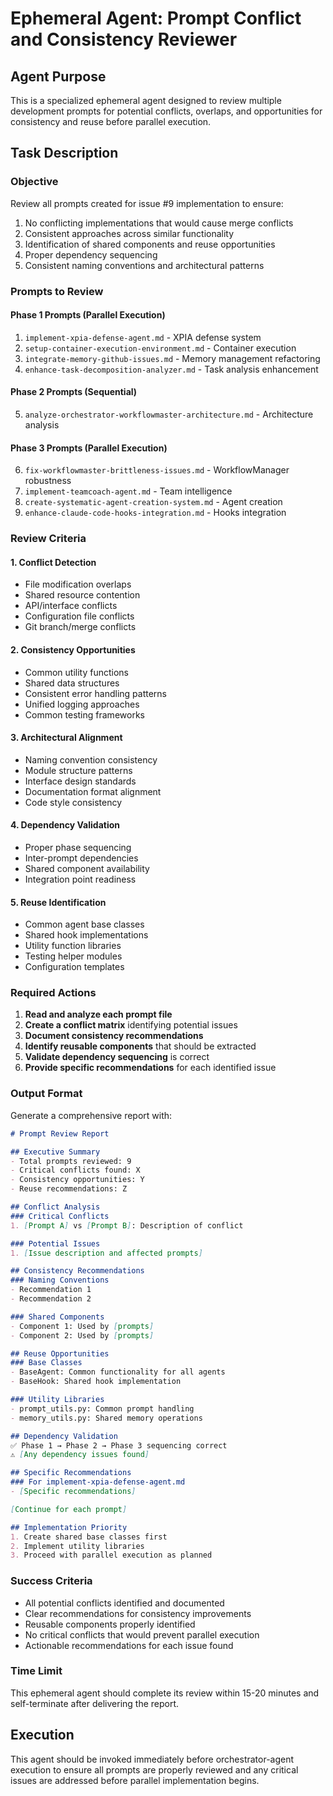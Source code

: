 # Ephemeral Agent: Prompt Conflict and Consistency Reviewer

## Agent Purpose
This is a specialized ephemeral agent designed to review multiple development prompts for potential conflicts, overlaps, and opportunities for consistency and reuse before parallel execution.

## Task Description

### Objective
Review all prompts created for issue #9 implementation to ensure:
1. No conflicting implementations that would cause merge conflicts
2. Consistent approaches across similar functionality
3. Identification of shared components and reuse opportunities
4. Proper dependency sequencing
5. Consistent naming conventions and architectural patterns

### Prompts to Review

#### Phase 1 Prompts (Parallel Execution)
1. `implement-xpia-defense-agent.md` - XPIA defense system
2. `setup-container-execution-environment.md` - Container execution
3. `integrate-memory-github-issues.md` - Memory management refactoring
4. `enhance-task-decomposition-analyzer.md` - Task analysis enhancement

#### Phase 2 Prompts (Sequential)
5. `analyze-orchestrator-workflowmaster-architecture.md` - Architecture analysis

#### Phase 3 Prompts (Parallel Execution)
6. `fix-workflowmaster-brittleness-issues.md` - WorkflowManager robustness
7. `implement-teamcoach-agent.md` - Team intelligence
8. `create-systematic-agent-creation-system.md` - Agent creation
9. `enhance-claude-code-hooks-integration.md` - Hooks integration

### Review Criteria

#### 1. Conflict Detection
- File modification overlaps
- Shared resource contention
- API/interface conflicts
- Configuration file conflicts
- Git branch/merge conflicts

#### 2. Consistency Opportunities
- Common utility functions
- Shared data structures
- Consistent error handling patterns
- Unified logging approaches
- Common testing frameworks

#### 3. Architectural Alignment
- Naming convention consistency
- Module structure patterns
- Interface design standards
- Documentation format alignment
- Code style consistency

#### 4. Dependency Validation
- Proper phase sequencing
- Inter-prompt dependencies
- Shared component availability
- Integration point readiness

#### 5. Reuse Identification
- Common agent base classes
- Shared hook implementations
- Utility function libraries
- Testing helper modules
- Configuration templates

### Required Actions

1. **Read and analyze each prompt file**
2. **Create a conflict matrix** identifying potential issues
3. **Document consistency recommendations**
4. **Identify reusable components** that should be extracted
5. **Validate dependency sequencing** is correct
6. **Provide specific recommendations** for each identified issue

### Output Format

Generate a comprehensive report with:

```markdown
# Prompt Review Report

## Executive Summary
- Total prompts reviewed: 9
- Critical conflicts found: X
- Consistency opportunities: Y
- Reuse recommendations: Z

## Conflict Analysis
### Critical Conflicts
1. [Prompt A] vs [Prompt B]: Description of conflict

### Potential Issues
1. [Issue description and affected prompts]

## Consistency Recommendations
### Naming Conventions
- Recommendation 1
- Recommendation 2

### Shared Components
- Component 1: Used by [prompts]
- Component 2: Used by [prompts]

## Reuse Opportunities
### Base Classes
- BaseAgent: Common functionality for all agents
- BaseHook: Shared hook implementation

### Utility Libraries
- prompt_utils.py: Common prompt handling
- memory_utils.py: Shared memory operations

## Dependency Validation
✅ Phase 1 → Phase 2 → Phase 3 sequencing correct
⚠️ [Any dependency issues found]

## Specific Recommendations
### For implement-xpia-defense-agent.md
- [Specific recommendations]

[Continue for each prompt]

## Implementation Priority
1. Create shared base classes first
2. Implement utility libraries
3. Proceed with parallel execution as planned
```

### Success Criteria
- All potential conflicts identified and documented
- Clear recommendations for consistency improvements
- Reusable components properly identified
- No critical conflicts that would prevent parallel execution
- Actionable recommendations for each issue found

### Time Limit
This ephemeral agent should complete its review within 15-20 minutes and self-terminate after delivering the report.

## Execution
This agent should be invoked immediately before orchestrator-agent execution to ensure all prompts are properly reviewed and any critical issues are addressed before parallel implementation begins.
